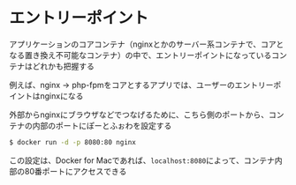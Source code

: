 # エントリーポイント

アプリケーションのコアコンテナ（nginxとかのサーバー系コンテナで、コアとなる置き換え不可能なコンテナ）の中で、エントリーポイントになっているコンテナはどれかも把握する

例えば、nginx -> php-fpmをコアとするアプリでは、ユーザーのエントリーポイントはnginxになる

外部からnginxにブラウザなどでつなげるために、こちら側のポートから、コンテナの内部のポートにぽーとふぉわを設定する

```bash
$ docker run -d -p 8080:80 nginx
```

この設定は、Docker for Macであれば、`localhost:8080`によって、コンテナ内部の80番ポートにアクセスできる

